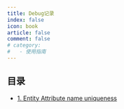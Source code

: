 ```yaml
---
title: Debug记录
index: false
icon: book
article: false
comment: false
# category:
#   - 使用指南
---
```

## 目录

- [1. Entity Attribute name uniqueness](debug1.md)
